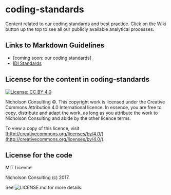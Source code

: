 # coding-standards
Content related to our coding standards and best practice. Click on the Wiki button up the top to see all our publicly available analytical processes.

## Links to Markdown Guidelines
* [coming soon: our coding standards]
* [IDI Standards](https://nicholson-consulting.github.io/coding-standards/output/git_version_control.html)


## License for the content in coding-standards
[![License: CC BY 4.0](https://i.creativecommons.org/l/by/4.0/88x31.png)](https://creativecommons.org/licenses/by/4.0/)

Nicholson Consulting ©. This copyright work is licensed under the Creative Commons Attribution 4.0 International licence. In essence, you are free to copy, distribute and adapt the work, as long as you attribute the work to Nicholson Consulting and abide by the other licence terms. 

To view a copy of this licence, visit [http://creativecommons.org/licenses/by/4.0/](http://creativecommons.org/licenses/by/4.0/). 

## License for the code
MIT Licence

Nicholson Consulting (c) 2017.

See ![LICENSE.md](https://github.com/nicholson-consulting/coding-standards/blob/master/LICENSE) for more details.
